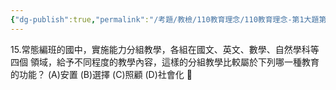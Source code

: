 ```yaml
---
{"dg-publish":true,"permalink":"/考題/教檢/110教育理念/110教育理念-第1大題第15題/","tags":["考題","題目","未完"]}
---
```


15.常態編班的國中，實施能力分組教學，各組在國文、英文、數學、自然學科等四個     領域，給予不同程度的教學內容，這樣的分組教學比較屬於下列哪一種教育的功能？ 
(A)安置 
(B)選擇 
(C)照顧 
(D)社會化 
 

